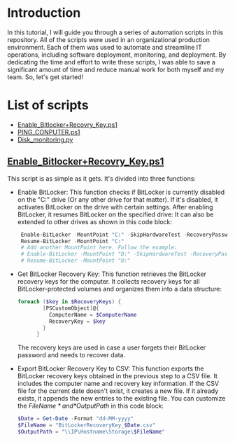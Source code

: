 # Introduction
In this tutorial, I will guide you through a series of automation scripts in this repository. All of the scripts were used in an organizational production environment. Each of them was used to automate and streamline IT operations, including software deployment, monitoring, and deployment. By dedicating the time and effort to write these scripts, I was able to save a significant amount of time and reduce manual work for both myself and my team. So, let's get started!

# List of scripts
- [Enable_Bitlocker+Recovry_Key.ps1](https://github.com/ThePinkPanther96/SysAdmin-Toolbox/blob/main/Automations%20%26%20Data%20Collection/Automation/Enable_Bitlocker%2BRecovry_Key.ps1)
- [PING_CONPUTER.ps1](https://github.com/ThePinkPanther96/SysAdmin-Toolbox/blob/main/Automations%20%26%20Data%20Collection/Automation/PING_CONPUTER.ps1)
- [Disk_monitoring.py](https://github.com/ThePinkPanther96/SysAdmin-Toolbox/blob/main/Automations%20%26%20Data%20Collection/Automation/Disk_monitoring.py)

## [Enable_Bitlocker+Recovry_Key.ps1](https://github.com/ThePinkPanther96/SysAdmin-Toolbox/blob/main/Automations%20%26%20Data%20Collection/Automation/Enable_Bitlocker%2BRecovry_Key.ps1)
This script is as simple as it gets. It's divided into three functions: 
- Enable BitLocker: This function checks if BitLocker is currently disabled on the "C:" drive (Or any other drive for that matter). If it's disabled, it activates BitLocker on the drive with certain settings. After enabling BitLocker, it resumes BitLocker on the specified drive:
It can also be extended to other drives as shown in this code block:
  ```ps1
   Enable-BitLocker -MountPoint "C:" -SkipHardwareTest -RecoveryPasswordProtector
   Resume-BitLocker -MountPoint "C:"
   # Add another MountPoint here. Follow the example:
   # Enable-BitLocker -MountPoint "D:" -SkipHardwareTest -RecoveryPasswordProtector
   # Resume-BitLocker -MountPoint "D:"
  ```

- Get BitLocker Recovery Key: This function retrieves the BitLocker recovery keys for the computer. It collects recovery keys for all BitLocker-protected volumes and organizes them into a data structure:
  ```ps1
  foreach ($key in $RecoveryKeys) {
          [PSCustomObject]@{
            ComputerName = $ComputerName
            RecoveryKey = $key
          }
        }
  ```
  The recovery keys are used in case a user forgets their BitLocker password and needs to recover data.

- Export BitLocker Recovery Key to CSV: This function exports the BitLocker recovery keys obtained in the previous step to a CSV file. It includes the computer name and recovery key information. If the CSV file for the current date doesn't exist, it creates a new file. If it already exists, it appends the new entries to the existing file.
You can customize the *$FileName* and *$OutputPath* in this code block:
  ```ps1
  $Date = Get-Date -Format "dd-MM-yyyy"
  $FileName = "BitLockerRecoveryKey_$Date.csv"
  $OutputPath = "\\IP\Hostname\Storage\$FileName"

  ```







